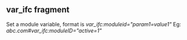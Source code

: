 ## var_ifc fragment 

Set a module variable, format is *var_ifc:moduleid="param1=value1"* Eg: *abc.com#var_ifc:moduleID="active=1"*


